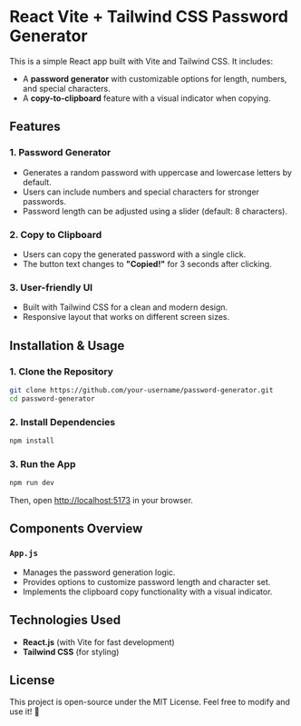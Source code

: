 # React Vite + Tailwind CSS Password Generator

This is a simple React app built with Vite and Tailwind CSS. It includes:

- A **password generator** with customizable options for length, numbers, and special characters.
- A **copy-to-clipboard** feature with a visual indicator when copying.

## Features

### 1. Password Generator
- Generates a random password with uppercase and lowercase letters by default.
- Users can include numbers and special characters for stronger passwords.
- Password length can be adjusted using a slider (default: 8 characters).

### 2. Copy to Clipboard
- Users can copy the generated password with a single click.
- The button text changes to **"Copied!"** for 3 seconds after clicking.

### 3. User-friendly UI
- Built with Tailwind CSS for a clean and modern design.
- Responsive layout that works on different screen sizes.

## Installation & Usage

### 1. Clone the Repository
```sh
git clone https://github.com/your-username/password-generator.git
cd password-generator
```

### 2. Install Dependencies
```sh
npm install
```

### 3. Run the App
```sh
npm run dev
```
Then, open [http://localhost:5173](http://localhost:5173) in your browser.

## Components Overview

### `App.js`
- Manages the password generation logic.
- Provides options to customize password length and character set.
- Implements the clipboard copy functionality with a visual indicator.

## Technologies Used
- **React.js** (with Vite for fast development)
- **Tailwind CSS** (for styling)

## License
This project is open-source under the MIT License. Feel free to modify and use it! 🚀